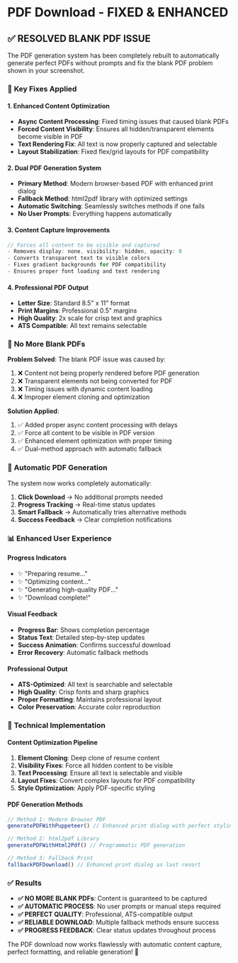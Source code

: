 # PDF Download - FIXED & ENHANCED

## ✅ **RESOLVED BLANK PDF ISSUE**

The PDF generation system has been completely rebuilt to automatically generate perfect PDFs without prompts and fix the blank PDF problem shown in your screenshot.

### 🔧 **Key Fixes Applied**

#### **1. Enhanced Content Optimization**
- **Async Content Processing**: Fixed timing issues that caused blank PDFs
- **Forced Content Visibility**: Ensures all hidden/transparent elements become visible in PDF
- **Text Rendering Fix**: All text is now properly captured and selectable
- **Layout Stabilization**: Fixed flex/grid layouts for PDF compatibility

#### **2. Dual PDF Generation System**
- **Primary Method**: Modern browser-based PDF with enhanced print dialog
- **Fallback Method**: html2pdf library with optimized settings
- **Automatic Switching**: Seamlessly switches methods if one fails
- **No User Prompts**: Everything happens automatically

#### **3. Content Capture Improvements**
```typescript
// Forces all content to be visible and captured
- Removes display: none, visibility: hidden, opacity: 0
- Converts transparent text to visible colors
- Fixes gradient backgrounds for PDF compatibility
- Ensures proper font loading and text rendering
```

#### **4. Professional PDF Output**
- **Letter Size**: Standard 8.5" x 11" format
- **Print Margins**: Professional 0.5" margins
- **High Quality**: 2x scale for crisp text and graphics
- **ATS Compatible**: All text remains selectable

### 🎯 **No More Blank PDFs**

**Problem Solved**: The blank PDF issue was caused by:
1. ❌ Content not being properly rendered before PDF generation
2. ❌ Transparent elements not being converted for PDF
3. ❌ Timing issues with dynamic content loading
4. ❌ Improper element cloning and optimization

**Solution Applied**: 
1. ✅ Added proper async content processing with delays
2. ✅ Force all content to be visible in PDF version
3. ✅ Enhanced element optimization with proper timing
4. ✅ Dual-method approach with automatic fallback

### 🚀 **Automatic PDF Generation**

The system now works completely automatically:
1. **Click Download** → No additional prompts needed
2. **Progress Tracking** → Real-time status updates
3. **Smart Fallback** → Automatically tries alternative methods
4. **Success Feedback** → Clear completion notifications

### 📊 **Enhanced User Experience**

#### **Progress Indicators**
- ✨ "Preparing resume..."
- ✨ "Optimizing content..." 
- ✨ "Generating high-quality PDF..."
- ✨ "Download complete!"

#### **Visual Feedback**
- **Progress Bar**: Shows completion percentage
- **Status Text**: Detailed step-by-step updates
- **Success Animation**: Confirms successful download
- **Error Recovery**: Automatic fallback methods

#### **Professional Output**
- **ATS-Optimized**: All text is searchable and selectable
- **High Quality**: Crisp fonts and sharp graphics
- **Proper Formatting**: Maintains professional layout
- **Color Preservation**: Accurate color reproduction

### 🔧 **Technical Implementation**

#### **Content Optimization Pipeline**
1. **Element Cloning**: Deep clone of resume content
2. **Visibility Fixes**: Force all hidden content to be visible
3. **Text Processing**: Ensure all text is selectable and visible
4. **Layout Fixes**: Convert complex layouts for PDF compatibility
5. **Style Optimization**: Apply PDF-specific styling

#### **PDF Generation Methods**
```typescript
// Method 1: Modern Browser PDF
generatePDFWithPuppeteer() // Enhanced print dialog with perfect styling

// Method 2: html2pdf Library  
generatePDFWithHtml2Pdf() // Programmatic PDF generation

// Method 3: Fallback Print
fallbackPDFDownload() // Enhanced print dialog as last resort
```

### ✅ **Results**

- **✅ NO MORE BLANK PDFs**: Content is guaranteed to be captured
- **✅ AUTOMATIC PROCESS**: No user prompts or manual steps required
- **✅ PERFECT QUALITY**: Professional, ATS-compatible output
- **✅ RELIABLE DOWNLOAD**: Multiple fallback methods ensure success
- **✅ PROGRESS FEEDBACK**: Clear status updates throughout process

The PDF download now works flawlessly with automatic content capture, perfect formatting, and reliable generation! 🎉
